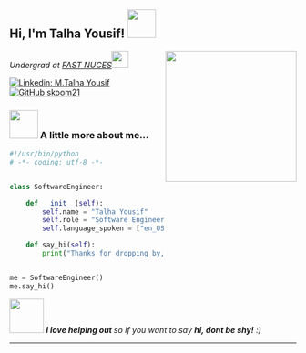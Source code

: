 <h2> Hi, I'm Talha Yousif! <img src="https://media.giphy.com/media/mGcNjsfWAjY5AEZNw6/giphy.gif" width="50"></h2>
<img align='right' src="https://media.giphy.com/media/xFkgeu7dhfgqqxJqmj/giphy.gif" width="230">
<p><em>Undergrad at <a href="http://https://khi.nu.edu.pk/">FAST NUCES</a><img src="https://media.giphy.com/media/fYSnHlufseco8Fh93Z/giphy.gif" width="30"></br>
</em></p>

[![Linkedin: M.Talha Yousif](https://img.shields.io/badge/-TalhaYousif-blue?style=flat-square&logo=Linkedin&logoColor=white&link=https://www.linkedin.com/in/muhammad-talha-yousif/)](https://www.linkedin.com/in/muhammad-talha-yousif/)
[![GitHub skoom21](https://img.shields.io/github/followers/thaiane?label=follow&style=social)](https://github.com/skoom21)


### <img src="https://media.giphy.com/media/VgCDAzcKvsR6OM0uWg/giphy.gif" width="50"> A little more about me...  

```python
#!/usr/bin/python
# -*- coding: utf-8 -*-


class SoftwareEngineer:

    def __init__(self):
        self.name = "Talha Yousif"
        self.role = "Software Engineer"
        self.language_spoken = ["en_US"]

    def say_hi(self):
        print("Thanks for dropping by, hope you find some of my work interesting.")


me = SoftwareEngineer()
me.say_hi()
```

<img src="https://media.giphy.com/media/LnQjpWaON8nhr21vNW/giphy.gif" width="60"> <em><b>I love helping out </b> so if you want to say <b>hi, dont be shy!</b> :)</em>

---
